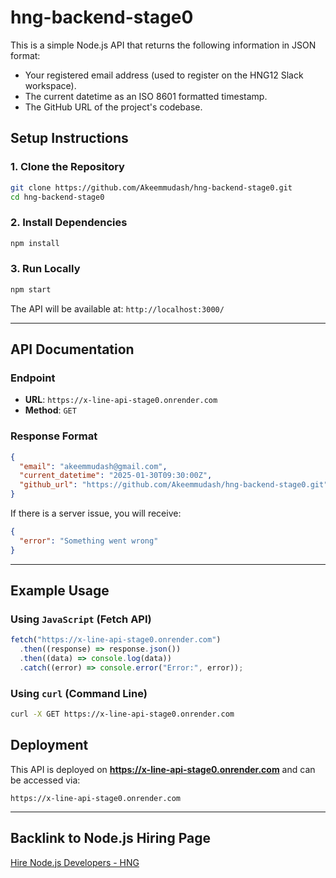 # hng-backend-stage0

This is a simple Node.js API that returns the following information in JSON format:

- Your registered email address (used to register on the HNG12 Slack workspace).
- The current datetime as an ISO 8601 formatted timestamp.
- The GitHub URL of the project's codebase.

## **Setup Instructions**

### **1. Clone the Repository**

```sh
git clone https://github.com/Akeemmudash/hng-backend-stage0.git
cd hng-backend-stage0
```

### **2. Install Dependencies**

```sh
npm install
```

### **3. Run Locally**

```sh
npm start
```

The API will be available at: `http://localhost:3000/`

---

## API Documentation

### Endpoint

- **URL**: `https://x-line-api-stage0.onrender.com`
- **Method**: `GET`

### Response Format

```json
{
  "email": "akeemmudash@gmail.com",
  "current_datetime": "2025-01-30T09:30:00Z",
  "github_url": "https://github.com/Akeemmudash/hng-backend-stage0.git"
}
```

If there is a server issue, you will receive:

```json
{
  "error": "Something went wrong"
}
```

---

## **Example Usage**

### **Using `JavaScript` (Fetch API)**

```js
fetch("https://x-line-api-stage0.onrender.com")
  .then((response) => response.json())
  .then((data) => console.log(data))
  .catch((error) => console.error("Error:", error));
```

### **Using `curl` (Command Line)**

```sh
curl -X GET https://x-line-api-stage0.onrender.com

```

## **Deployment**

This API is deployed on **<https://x-line-api-stage0.onrender.com>** and can be accessed via:

```text
https://x-line-api-stage0.onrender.com
```

---

## **Backlink to Node.js Hiring Page**

[Hire Node.js Developers - HNG](https://hng.tech/hire/nodejs-developers)
